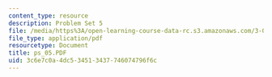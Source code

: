 ```yaml
---
content_type: resource
description: Problem Set 5
file: /media/https%3A/open-learning-course-data-rc.s3.amazonaws.com/3-00-thermodynamics-of-materials-fall-2002/3c6e7c0a4dc534513437746074796f6c_ps_05.PDF
file_type: application/pdf
resourcetype: Document
title: ps_05.PDF
uid: 3c6e7c0a-4dc5-3451-3437-746074796f6c
---
```


